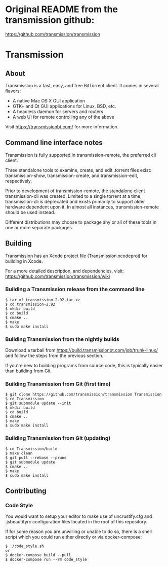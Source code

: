 # Original README from the transmission github:

https://github.com/transmission/transmission

# Transmission

## About

Transmission is a fast, easy, and free BitTorrent client. It comes in several flavors:
  * A native Mac OS X GUI application
  * GTK+ and Qt GUI applications for Linux, BSD, etc.
  * A headless daemon for servers and routers
  * A web UI for remote controlling any of the above

Visit https://transmissionbt.com/ for more information.

## Command line interface notes

Transmission is fully supported in transmission-remote, the preferred cli client.

Three standalone tools to examine, create, and edit .torrent files exist: transmission-show, transmission-create, and transmission-edit, respectively.

Prior to development of transmission-remote, the standalone client transmission-cli was created. Limited to a single torrent at a time, transmission-cli is deprecated and exists primarily to support older hardware dependent upon it. In almost all instances, transmission-remote should be used instead.

Different distributions may choose to package any or all of these tools in one or more separate packages.

## Building

Transmission has an Xcode project file (Transmission.xcodeproj) for building in Xcode.

For a more detailed description, and dependencies, visit: https://github.com/transmission/transmission/wiki

### Building a Transmission release from the command line

    $ tar xf transmission-2.92.tar.xz
    $ cd transmission-2.92
    $ mkdir build
    $ cd build
    $ cmake ..
    $ make
    $ sudo make install

### Building Transmission from the nightly builds

Download a tarball from https://build.transmissionbt.com/job/trunk-linux/ and follow the steps from the previous section.

If you're new to building programs from source code, this is typically easier than building from Git.

### Building Transmission from Git (first time)

    $ git clone https://github.com/transmission/transmission Transmission
    $ cd Transmission
    $ git submodule update --init
    $ mkdir build
    $ cd build
    $ cmake ..
    $ make
    $ sudo make install

### Building Transmission from Git (updating)

    $ cd Transmission/build
    $ make clean
    $ git pull --rebase --prune
    $ git submodule update
    $ cmake ..
    $ make
    $ sudo make install

## Contributing

### Code Style

You would want to setup your editor to make use of uncrustify.cfg and .jsbeautifyrc configuration files located in the root of this repository.

If for some reason you are unwilling or unable to do so, there is a shell script which you could run either directly or via docker-compose:

    $ ./code_style.sh
    or
    $ docker-compose build --pull
    $ docker-compose run --rm code_style
